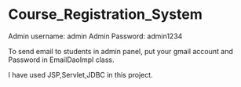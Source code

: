 # Course_Registration_System

Admin username: admin
Admin Password: admin1234

To send email to students in admin panel, put your gmail account and Password in EmailDaoImpl class.

I have used JSP,Servlet,JDBC in this project.
